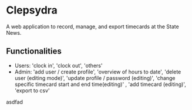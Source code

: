 Clepsydra
=========

A web application to record, manage, and export timecards at the State News.

Functionalities
---------------

* Users: 'clock in', 'clock out', 'others'    			                   
* Admin: 'add user / create profile', 'overview of hours to date', 'delete user (editing mode)', 'update profile / password (editing)', 'change specific timecard start and end time(editing)' , 'add timecard (editing)', 'export to csv'
                                                                                         
asdfad
